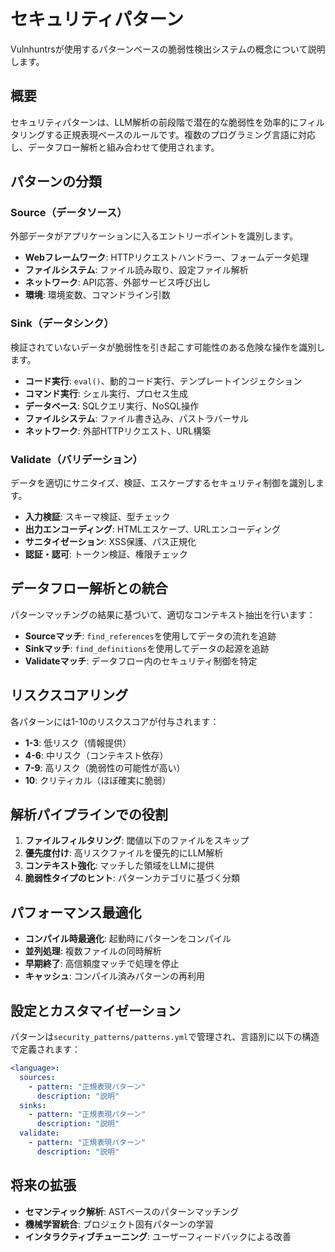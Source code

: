 # セキュリティパターン

Vulnhuntrsが使用するパターンベースの脆弱性検出システムの概念について説明します。

## 概要

セキュリティパターンは、LLM解析の前段階で潜在的な脆弱性を効率的にフィルタリングする正規表現ベースのルールです。複数のプログラミング言語に対応し、データフロー解析と組み合わせて使用されます。

## パターンの分類

### Source（データソース）
外部データがアプリケーションに入るエントリーポイントを識別します。

- **Webフレームワーク**: HTTPリクエストハンドラー、フォームデータ処理
- **ファイルシステム**: ファイル読み取り、設定ファイル解析
- **ネットワーク**: API応答、外部サービス呼び出し
- **環境**: 環境変数、コマンドライン引数

### Sink（データシンク）
検証されていないデータが脆弱性を引き起こす可能性のある危険な操作を識別します。

- **コード実行**: `eval()`、動的コード実行、テンプレートインジェクション
- **コマンド実行**: シェル実行、プロセス生成
- **データベース**: SQLクエリ実行、NoSQL操作
- **ファイルシステム**: ファイル書き込み、パストラバーサル
- **ネットワーク**: 外部HTTPリクエスト、URL構築

### Validate（バリデーション）
データを適切にサニタイズ、検証、エスケープするセキュリティ制御を識別します。

- **入力検証**: スキーマ検証、型チェック
- **出力エンコーディング**: HTMLエスケープ、URLエンコーディング
- **サニタイゼーション**: XSS保護、パス正規化
- **認証・認可**: トークン検証、権限チェック

## データフロー解析との統合

パターンマッチングの結果に基づいて、適切なコンテキスト抽出を行います：

- **Sourceマッチ**: `find_references`を使用してデータの流れを追跡
- **Sinkマッチ**: `find_definitions`を使用してデータの起源を追跡
- **Validateマッチ**: データフロー内のセキュリティ制御を特定

## リスクスコアリング

各パターンには1-10のリスクスコアが付与されます：

- **1-3**: 低リスク（情報提供）
- **4-6**: 中リスク（コンテキスト依存）
- **7-9**: 高リスク（脆弱性の可能性が高い）
- **10**: クリティカル（ほぼ確実に脆弱）

## 解析パイプラインでの役割

1. **ファイルフィルタリング**: 閾値以下のファイルをスキップ
2. **優先度付け**: 高リスクファイルを優先的にLLM解析
3. **コンテキスト強化**: マッチした領域をLLMに提供
4. **脆弱性タイプのヒント**: パターンカテゴリに基づく分類

## パフォーマンス最適化

- **コンパイル時最適化**: 起動時にパターンをコンパイル
- **並列処理**: 複数ファイルの同時解析
- **早期終了**: 高信頼度マッチで処理を停止
- **キャッシュ**: コンパイル済みパターンの再利用

## 設定とカスタマイゼーション

パターンは`security_patterns/patterns.yml`で管理され、言語別に以下の構造で定義されます：

```yaml
<language>:
  sources:
    - pattern: "正規表現パターン"
      description: "説明"
  sinks:
    - pattern: "正規表現パターン"
      description: "説明"
  validate:
    - pattern: "正規表現パターン"
      description: "説明"
```

## 将来の拡張

- **セマンティック解析**: ASTベースのパターンマッチング
- **機械学習統合**: プロジェクト固有パターンの学習
- **インタラクティブチューニング**: ユーザーフィードバックによる改善